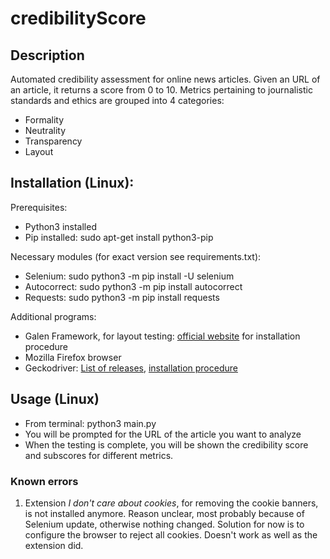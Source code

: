 # credibilityScore

## Description
Automated credibility assessment for online news articles. Given an URL of an article, it returns a score from 0 to 10. Metrics pertaining to journalistic standards and ethics are grouped into 4 categories:
* Formality
* Neutrality
* Transparency
* Layout

## Installation (Linux):
Prerequisites:
* Python3 installed
* Pip installed: sudo apt-get install python3-pip

Necessary modules (for exact version see requirements.txt):
* Selenium: sudo python3 -m pip install -U selenium
* Autocorrect: sudo python3 -m pip install autocorrect
* Requests: sudo python3 -m pip install requests

Additional programs:
* Galen Framework, for layout testing: [official website](http://galenframework.com/docs/getting-started-install-galen/) for installation procedure
* Mozilla Firefox browser
* Geckodriver: [List of releases](https://github.com/mozilla/geckodriver/releases), [installation procedure](https://askubuntu.com/questions/870530/how-to-install-geckodriver-in-ubuntu)

## Usage (Linux)
* From terminal: python3 main.py
* You will be prompted for the URL of the article you want to analyze
* When the testing is complete, you will be shown the credibility score and subscores for different metrics.

### Known errors
1. Extension _I don't care about cookies_, for removing the cookie banners, is not installed anymore. Reason unclear, most probably because of Selenium update, otherwise nothing changed. Solution for now is to configure the browser to reject all cookies. Doesn't work as well as the extension did.

